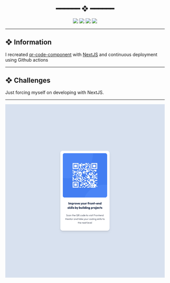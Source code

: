 <h2 align="center"> ━━━━━━  ❖  ━━━━━━ </h2>


<!-- BADGES -->
<div align="center">
   <p></p>

   <img src="https://img.shields.io/github/stars/jgengo-alt/next-qr-code-component?color=F8BD96&labelColor=302D41&style=for-the-badge">

   <img src="https://img.shields.io/github/forks/jgengo-alt/next-qr-code-component?color=DDB6F2&labelColor=302D41&style=for-the-badge">

   <img src="https://img.shields.io/github/repo-size/jgengo-alt/next-qr-code-component?color=ABE9B3&labelColor=302D41&style=for-the-badge">

   <img src="https://badges.pufler.dev/visits/jgengo-alt/next-qr-code-component?style=for-the-badge&color=96CDFB&logoColor=white&labelColor=302D41"/>
   <br>
</div>


---

## ❖ Information

I recreated <a href="https://github.com/jgengo-alt/qr-code-component">qr-code-component</a> with <a href="https://nextjs.org/https://nextjs.org/">NextJS</a> and continuous deployment using Github actions

---

## ❖ Challenges

Just forcing myself on developing with NextJS.

---

![screenshot](./.github/docs/screenshot01.png)
